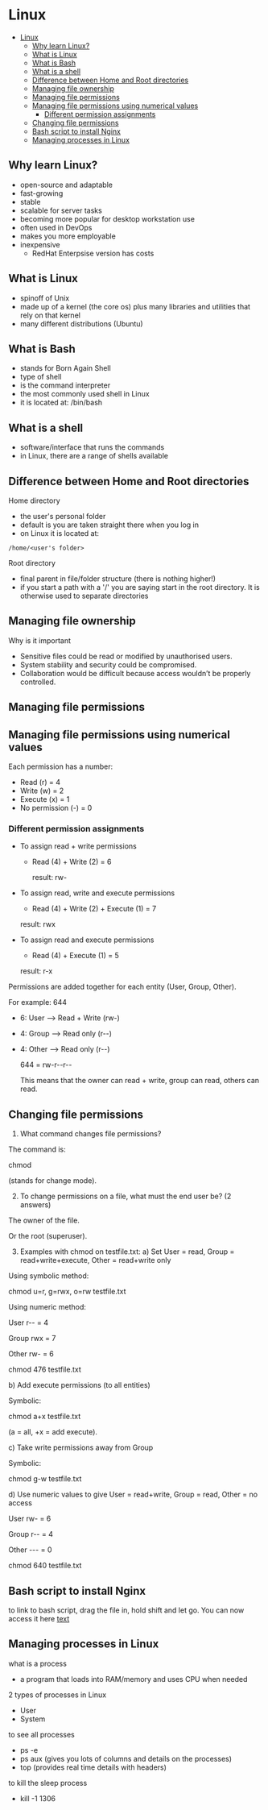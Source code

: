 # Linux

- [Linux](#linux)
  - [Why learn Linux?](#why-learn-linux)
  - [What is Linux](#what-is-linux)
  - [What is Bash](#what-is-bash)
  - [What is a shell](#what-is-a-shell)
  - [Difference between Home and Root directories](#difference-between-home-and-root-directories)
  - [Managing file ownership](#managing-file-ownership)
  - [Managing file permissions](#managing-file-permissions)
  - [Managing file permissions using numerical values](#managing-file-permissions-using-numerical-values)
    - [Different permission assignments](#different-permission-assignments)
  - [Changing file permissions](#changing-file-permissions)
  - [Bash script to install Nginx](#bash-script-to-install-nginx)
  - [Managing processes in Linux](#managing-processes-in-linux)


## Why learn Linux?
- open-source and adaptable
- fast-growing
- stable
- scalable for server tasks
- becoming more popular for desktop workstation use
- often used in DevOps
- makes you more employable
- inexpensive
  - RedHat Enterpsise version has costs

## What is Linux
- spinoff of Unix
- made up of a kernel (the core os) plus many libraries and utilities that rely on that kernel
- many different distributions (Ubuntu)

## What is Bash
- stands for Born Again Shell
- type of shell
- is the command interpreter
- the most commonly used shell in Linux
- it is located at: /bin/bash

## What is a shell
- software/interface that runs the commands
- in Linux, there are a range of shells available

## Difference between Home and Root directories

Home directory
- the user's personal folder
- default is you are taken straight there when you log in
- on Linux it is located at:
```
/home/<user's folder>
```

Root directory
- final parent in file/folder structure (there is nothing higher!)
- if you start a path with a '/' you are saying start in the root directory. It is otherwise used to separate directories

## Managing file ownership
Why is it important
- Sensitive files could be read or modified by unauthorised users.
- System stability and security could be compromised.
- Collaboration would be difficult because access wouldn’t be properly controlled.

## Managing file permissions

## Managing file permissions using numerical values
Each permission has a number:

- Read (r) = 4
- Write (w) = 2
- Execute (x) = 1
- No permission (-) = 0

### Different permission assignments
- To assign read + write permissions
  - Read (4) + Write (2) = 6
  
    result: rw-

- To assign read, write and execute permissions
  - Read (4) + Write (2) + Execute (1) = 7
    
  result: rwx

- To assign read and execute permissions
  - Read (4) + Execute (1) = 5
    
  result: r-x

Permissions are added together for each entity (User, Group, Other).

For example: 644
- 6: User --> Read + Write (rw-)
- 4: Group --> Read only (r--)
- 4: Other --> Read only (r--)

    644 = rw-r--r--

    This means that the owner can read + write, group can read, others can read.



## Changing file permissions
1. What command changes file permissions?

The command is:

chmod


(stands for change mode).

2. To change permissions on a file, what must the end user be? (2 answers)

The owner of the file.

Or the root (superuser).

3. Examples with chmod on testfile.txt:
a) Set User = read, Group = read+write+execute, Other = read+write only

Using symbolic method:

chmod u=r, g=rwx, o=rw testfile.txt


Using numeric method:

User r-- = 4

Group rwx = 7

Other rw- = 6

chmod 476 testfile.txt

b) Add execute permissions (to all entities)

Symbolic:

chmod a+x testfile.txt


(a = all, +x = add execute).

c) Take write permissions away from Group

Symbolic:

chmod g-w testfile.txt

d) Use numeric values to give User = read+write, Group = read, Other = no access

User rw- = 6

Group r-- = 4

Other --- = 0

chmod 640 testfile.txt



## Bash script to install Nginx
to link to bash script, drag the file in, hold shift and let go. You can now access it here [text](bash-scripts/prov-nginx.sh)

## Managing processes in Linux
what is a process
- a program that loads into RAM/memory and uses CPU when needed

2 types of processes in Linux
- User
- System

to see all processes
- ps -e
- ps aux (gives you lots of columns and details on the processes)
- top (provides real time details with headers)


to kill the sleep process
- kill -1 1306